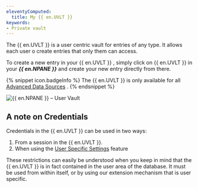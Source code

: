 ```yaml
---
eleventyComputed:
  title: My {{ en.UVLT }}
keywords:
- Private vault
---
```

The {{ en.UVLT }} is a user centric vault for entries of any type. It allows each user o create entries that only them can access.  

To create a new entry in your {{ en.UVLT }} , simply click on {{ en.UVLT }} in your ***{{ en.NPANE }}*** and create your new entry directly from there.  

{% snippet icon.badgeInfo %} 
The {{ en.UVLT }} is only available for all [Advanced Data Sources](/rdm/mac/data-sources/data-sources-types/advanced-data-sources/) . 
{% endsnippet %}
 
![{{ en.NPANE }} – User Vault](https://webdevolutions.azureedge.net/docs/en/rdm/mac/clip6003.png) 

## A note on Credentials 

Credentials in the {{ en.UVLT }} can be used in two ways:  

1. From a session in the {{ en.UVLT }}. 
1. When using the [User Specific Settings](/rdm/mac/commands/edit/setting-overrides/user-specific-settings/) feature  

These restrictions can easily be understood when you keep in mind that the {{ en.UVLT }} is in fact contained in the user area of the database. It must be used from within itself, or by using our extension mechanism that is user specific. 


